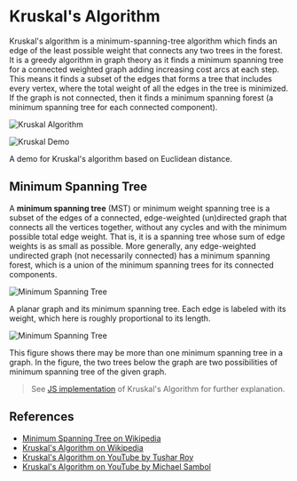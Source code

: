 # Kruskal's Algorithm

Kruskal's algorithm is a minimum-spanning-tree algorithm which 
finds an edge of the least possible weight that connects any two 
trees in the forest. It is a greedy algorithm in graph theory 
as it finds a minimum spanning tree for a connected weighted 
graph adding increasing cost arcs at each step. This means it 
finds a subset of the edges that forms a tree that includes every
vertex, where the total weight of all the edges in the tree is 
minimized. If the graph is not connected, then it finds a 
minimum spanning forest (a minimum spanning tree for each 
connected component).

![Kruskal Algorithm](https://upload.wikimedia.org/wikipedia/commons/5/5c/MST_kruskal_en.gif)

![Kruskal Demo](https://upload.wikimedia.org/wikipedia/commons/b/bb/KruskalDemo.gif)

A demo for Kruskal's algorithm based on Euclidean distance.

## Minimum Spanning Tree

A **minimum spanning tree** (MST) or minimum weight spanning tree 
is a subset of the edges of a connected, edge-weighted 
(un)directed graph that connects all the vertices together, 
without any cycles and with the minimum possible total edge 
weight. That is, it is a spanning tree whose sum of edge weights 
is as small as possible. More generally, any edge-weighted 
undirected graph (not necessarily connected) has a minimum 
spanning forest, which is a union of the minimum spanning 
trees for its connected components.

![Minimum Spanning Tree](https://upload.wikimedia.org/wikipedia/commons/d/d2/Minimum_spanning_tree.svg)

A planar graph and its minimum spanning tree. Each edge is 
labeled with its weight, which here is roughly proportional 
to its length.

![Minimum Spanning Tree](https://upload.wikimedia.org/wikipedia/commons/c/c9/Multiple_minimum_spanning_trees.svg)

This figure shows there may be more than one minimum spanning 
tree in a graph. In the figure, the two trees below the graph 
are two possibilities of minimum spanning tree of the given graph.

> See [JS implementation](Kruskal.js) of Kruskal's Algorithm for further explanation. 

## References

- [Minimum Spanning Tree on Wikipedia](https://en.wikipedia.org/wiki/Minimum_spanning_tree)
- [Kruskal's Algorithm on Wikipedia](https://en.wikipedia.org/wiki/Kruskal%27s_algorithm)
- [Kruskal's Algorithm on YouTube by Tushar Roy](https://www.youtube.com/watch?v=fAuF0EuZVCk&list=PLLXdhg_r2hKA7DPDsunoDZ-Z769jWn4R8)
- [Kruskal's Algorithm on YouTube by Michael Sambol](https://www.youtube.com/watch?v=71UQH7Pr9kU&list=PLLXdhg_r2hKA7DPDsunoDZ-Z769jWn4R8)